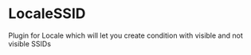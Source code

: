 LocaleSSID
==========

Plugin for Locale which will let you create condition with visible and not visible SSIDs
